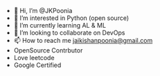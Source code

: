 - 👋 Hi, I’m @JKPoonia
- 👀 I’m interested in Python (open source)
- 🌱 I’m currently learning AL & ML
- 💞️ I’m looking to collaborate on DevOps
- 📫 How to reach me jaikishanpoonia@gmail.com
- OpenSource Contrbutor
- Love leetcode
- Google Certified

<!---
JKPoonia/JKPoonia is a ✨ special ✨ repository because its `README.md` (this file) appears on your GitHub profile.
You can click the Preview link to take a look at your changes.
--->
